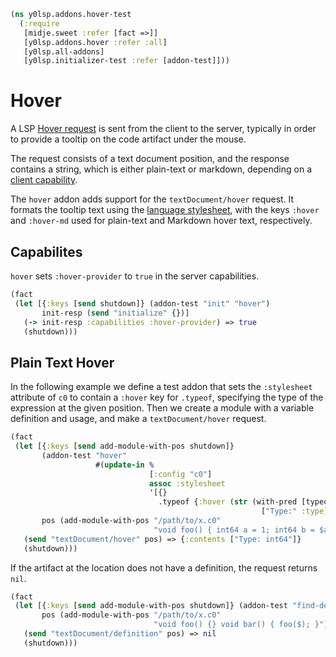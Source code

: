 ```clojure
(ns y0lsp.addons.hover-test
  (:require
   [midje.sweet :refer [fact =>]]
   [y0lsp.addons.hover :refer :all]
   [y0lsp.all-addons]
   [y0lsp.initializer-test :refer [addon-test]]))

```
# Hover

A LSP [Hover
request](https://microsoft.github.io/language-server-protocol/specifications/lsp/3.17/specification/#textDocument_hover)
is sent from the client to the server, typically in order to provide a
tooltip on the code artifact under the mouse.

The request consists of a text document position, and the response contains a
string, which is either plain-text or markdown, depending on a [client
capability](https://microsoft.github.io/language-server-protocol/specifications/lsp/3.17/specification/#markupContent).

The `hover` addon adds support for the `textDocument/hover` request. It
formats the tooltip text using the [language
stylesheet](language_stylesheet.md), with the keys `:hover` and
`:hover-md` used for plain-text and Markdown hover text, respectively.

## Capabilites

`hover` sets `:hover-provider` to `true` in the server capabilities.
```clojure
(fact
 (let [{:keys [send shutdown]} (addon-test "init" "hover")
       init-resp (send "initialize" {})]
   (-> init-resp :capabilities :hover-provider) => true
   (shutdown)))

```
## Plain Text Hover

In the following example we define a test addon that sets the `:stylesheet`
attribute of `c0` to contain a `:hover` key for `.typeof`, specifying the
type of the expression at the given position. Then we create a module with a
variable definition and usage, and make a `textDocument/hover` request.
```clojure
(fact
 (let [{:keys [send add-module-with-pos shutdown]}
       (addon-test "hover"
                   #(update-in %
                               [:config "c0"]
                               assoc :stylesheet
                               '[{}
                                 .typeof {:hover (str (with-pred [typeof :type]
                                                        ["Type:" :type]))}]))
       pos (add-module-with-pos "/path/to/x.c0"
                                "void foo() { int64 a = 1; int64 b = $a; }")]
   (send "textDocument/hover" pos) => {:contents ["Type: int64"]}
   (shutdown)))

```
If the artifact at the location does not have a definition, the request
returns `nil`.
```clojure
(fact
 (let [{:keys [send add-module-with-pos shutdown]} (addon-test "find-def")
       pos (add-module-with-pos "/path/to/x.c0"
                                "void foo() {} void bar() { foo($); }")]
   (send "textDocument/definition" pos) => nil
   (shutdown)))
```

